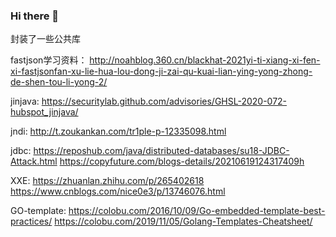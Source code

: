 ### Hi there 👋

<!--
**Hissec/Hissec** is a ✨ _special_ ✨ repository because its `README.md` (this file) appears on your GitHub profile.

Here are some ideas to get you started:

- 🔭 I’m currently working on ...
- 🌱 I’m currently learning ...
- 👯 I’m looking to collaborate on ...
- 🤔 I’m looking for help with ...
- 💬 Ask me about ...
- 📫 How to reach me: ...
- 😄 Pronouns: ...
- ⚡ Fun fact: ...
-->
封装了一些公共库

fastjson学习资料：
http://noahblog.360.cn/blackhat-2021yi-ti-xiang-xi-fen-xi-fastjsonfan-xu-lie-hua-lou-dong-ji-zai-qu-kuai-lian-ying-yong-zhong-de-shen-tou-li-yong-2/

jinjava:
https://securitylab.github.com/advisories/GHSL-2020-072-hubspot_jinjava/

jndi:
http://t.zoukankan.com/tr1ple-p-12335098.html

jdbc:
https://reposhub.com/java/distributed-databases/su18-JDBC-Attack.html
https://copyfuture.com/blogs-details/20210619124317409h

XXE:
https://zhuanlan.zhihu.com/p/265402618
https://www.cnblogs.com/nice0e3/p/13746076.html

GO-template:
https://colobu.com/2016/10/09/Go-embedded-template-best-practices/
https://colobu.com/2019/11/05/Golang-Templates-Cheatsheet/
